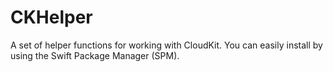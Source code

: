 # CKHelper

A set of helper functions for working with CloudKit. You can easily install by using the Swift Package Manager (SPM).
